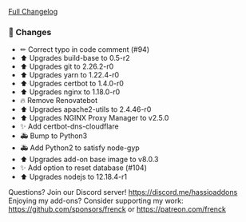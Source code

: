 [Full Changelog][changelog]

### 🔨  Changes

- ✏ Correct typo in code comment (#94)
- ⬆ Upgrades build-base to 0.5-r2
- ⬆ Upgrades git to 2.26.2-r0
- ⬆ Upgrades yarn to 1.22.4-r0
- ⬆ Upgrades certbot to 1.4.0-r0
- ⬆ Upgrades nginx to 1.18.0-r0
- 🔥 Remove Renovatebot
- ⬆ Upgrades apache2-utils to 2.4.46-r0
- ⬆ Upgrades NGINX Proxy Manager to v2.5.0
- ✨ Add certbot-dns-cloudflare
- 🚑 Bump to Python3
- 🚑 Add Python2 to satisfy node-gyp
- ⬆ Upgrades add-on base image to v8.0.3
- ✨ Add option to reset database (#104)
- ⬆ Upgrades nodejs to 12.18.4-r1

[changelog]: https://github.com/hassio-addons/addon-nginx-proxy-manager/compare/v0.6.0...v0.7.0
Questions? Join our Discord server! https://discord.me/hassioaddons
Enjoying my add-ons? Consider supporting my work:
https://github.com/sponsors/frenck or https://patreon.com/frenck